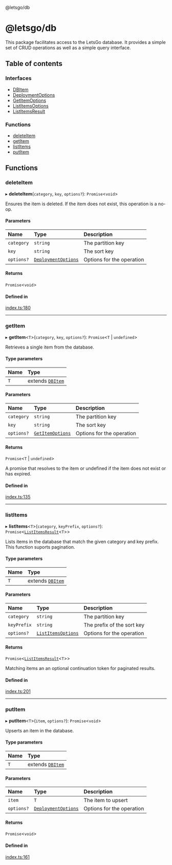@letsgo/db

# @letsgo/db

This package facilitates access to the LetsGo database. It provides a simple set of CRUD operations
as well as a simple query interface.

## Table of contents

### Interfaces

- [DBItem](interfaces/DBItem.md)
- [DeploymentOptions](interfaces/DeploymentOptions.md)
- [GetItemOptions](interfaces/GetItemOptions.md)
- [ListItemsOptions](interfaces/ListItemsOptions.md)
- [ListItemsResult](interfaces/ListItemsResult.md)

### Functions

- [deleteItem](README.md#deleteitem)
- [getItem](README.md#getitem)
- [listItems](README.md#listitems)
- [putItem](README.md#putitem)

## Functions

### deleteItem

▸ **deleteItem**(`category`, `key`, `options?`): `Promise`\<`void`\>

Ensures the item is deleted. If the item does not exist, this operation is a no-op.

#### Parameters

| Name | Type | Description |
| :------ | :------ | :------ |
| `category` | `string` | The partition key |
| `key` | `string` | The sort key |
| `options?` | [`DeploymentOptions`](interfaces/DeploymentOptions.md) | Options for the operation |

#### Returns

`Promise`\<`void`\>

#### Defined in

[index.ts:180](https://github.com/tjanczuk/letsgo/blob/c32fd97/packages/db/src/index.ts#L180)

___

### getItem

▸ **getItem**\<`T`\>(`category`, `key`, `options?`): `Promise`\<`T` \| `undefined`\>

Retrieves a single item from the database.

#### Type parameters

| Name | Type |
| :------ | :------ |
| `T` | extends [`DBItem`](interfaces/DBItem.md) |

#### Parameters

| Name | Type | Description |
| :------ | :------ | :------ |
| `category` | `string` | The partition key |
| `key` | `string` | The sort key |
| `options?` | [`GetItemOptions`](interfaces/GetItemOptions.md) | Options for the operation |

#### Returns

`Promise`\<`T` \| `undefined`\>

A promise that resolves to the item or undefined if the item does not exist or has expired.

#### Defined in

[index.ts:135](https://github.com/tjanczuk/letsgo/blob/c32fd97/packages/db/src/index.ts#L135)

___

### listItems

▸ **listItems**\<`T`\>(`category`, `keyPrefix`, `options?`): `Promise`\<[`ListItemsResult`](interfaces/ListItemsResult.md)\<`T`\>\>

Lists items in the database that match the given category and key prefix. This function suports pagination.

#### Type parameters

| Name | Type |
| :------ | :------ |
| `T` | extends [`DBItem`](interfaces/DBItem.md) |

#### Parameters

| Name | Type | Description |
| :------ | :------ | :------ |
| `category` | `string` | The partition key |
| `keyPrefix` | `string` | The prefix of the sort key |
| `options?` | [`ListItemsOptions`](interfaces/ListItemsOptions.md) | Options for the operation |

#### Returns

`Promise`\<[`ListItemsResult`](interfaces/ListItemsResult.md)\<`T`\>\>

Matching items an an optional continuation token for paginated results.

#### Defined in

[index.ts:201](https://github.com/tjanczuk/letsgo/blob/c32fd97/packages/db/src/index.ts#L201)

___

### putItem

▸ **putItem**\<`T`\>(`item`, `options?`): `Promise`\<`void`\>

Upserts an item in the database.

#### Type parameters

| Name | Type |
| :------ | :------ |
| `T` | extends [`DBItem`](interfaces/DBItem.md) |

#### Parameters

| Name | Type | Description |
| :------ | :------ | :------ |
| `item` | `T` | The item to upsert |
| `options?` | [`DeploymentOptions`](interfaces/DeploymentOptions.md) | Options for the operation |

#### Returns

`Promise`\<`void`\>

#### Defined in

[index.ts:161](https://github.com/tjanczuk/letsgo/blob/c32fd97/packages/db/src/index.ts#L161)

